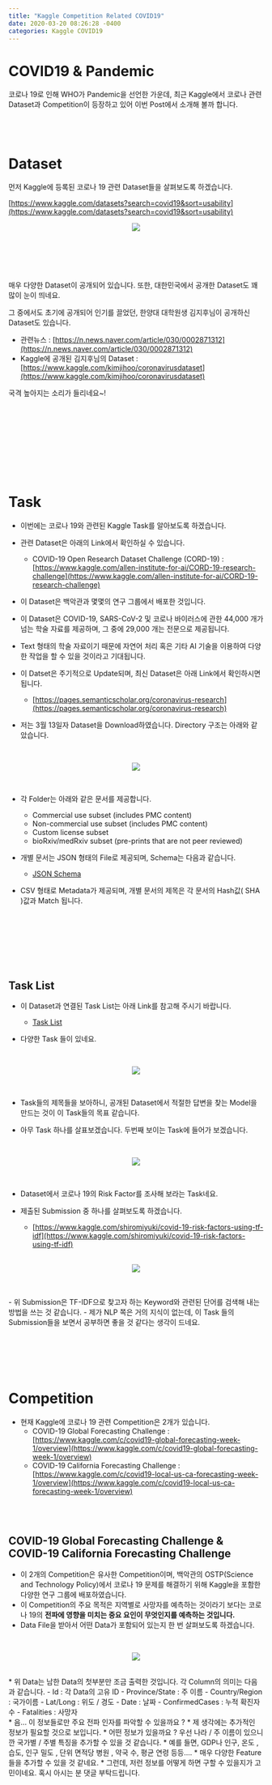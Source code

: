 ```yaml
---
title: "Kaggle Competition Related COVID19"
date: 2020-03-20 08:26:28 -0400
categories: Kaggle COVID19
---
```


# COVID19 & Pandemic
코로나 19로 인해 WHO가 Pandemic을 선언한 가운데, 최근 Kaggle에서 코로나 관련 Dataset과 Competition이 등장하고 있어
이번 Post에서 소개해 볼까 합니다.
<br>
<br>
<br>
<br>

# Dataset

먼저 Kaggle에 등록된 코로나 19 관련 Dataset들을 살펴보도록 하겠습니다.

[https://www.kaggle.com/datasets?search=covid19&sort=usability](https://www.kaggle.com/datasets?search=covid19&sort=usability)

<p align="center">
  <img src="/assets/kaggle_COVID19/COVID_19_00.png">
</p>
<br>
<br>
<br>
<br>

매우 다양한 Dataset이 공개되어 있습니다. 
또한, 대한민국에서 공개한 Dataset도 꽤 많이 눈이 띄네요.

그 중에서도 초기에 공개되어 인기를 끌었던, 한양대 대학원생 김지후님이 공개하신 Dataset도 있습니다. 

* 관련뉴스 : [https://n.news.naver.com/article/030/0002871312](https://n.news.naver.com/article/030/0002871312)
* Kaggle에 공개된 김지후님의 Dataset : [https://www.kaggle.com/kimjihoo/coronavirusdataset](https://www.kaggle.com/kimjihoo/coronavirusdataset)

국격 높아지는 소리가 들리네요~!

<br>
<br>
<br>
<br>
<br>
<br>
<br>
<br>

# Task
  
* 이번에는 코로나 19와 관련된 Kaggle Task를 알아보도록 하겠습니다.
* 관련 Dataset은 아래의 Link에서 확인하실 수 있습니다.
  - COVID-19 Open Research Dataset Challenge (CORD-19) : [https://www.kaggle.com/allen-institute-for-ai/CORD-19-research-challenge](https://www.kaggle.com/allen-institute-for-ai/CORD-19-research-challenge)

* 이 Dataset은 백악관과 몇몇의 연구 그룹에서 배포한 것입니다.
* 이 Dataset은 COVID-19, SARS-CoV-2 및 코로나 바이러스에 관한 44,000 개가 넘는 학술 자료를 제공하며, 그 중에 29,000 개는 전문으로 제공됩니다.
* Text 형태의 학술 자료이기 때문에 자연어 처리 혹은 기타 AI 기술을 이용하여 다양한 작업을 할 수 있을 것이라고 기대됩니다.
* 이 Datset은 주기적으로 Update되며, 최신 Dataset은 아래 Link에서 확인하시면 됩니다.
  - [https://pages.semanticscholar.org/coronavirus-research](https://pages.semanticscholar.org/coronavirus-research)
  
* 저는 3월 13일자 Dataset을 Download하였습니다. Directory 구조는 아래와 같았습니다.
<br>
<p align="center">
  <img src="/assets/kaggle_COVID19/COVID_19_01.png">
</p>
<br>

* 각 Folder는 아래와 같은 문서를 제공합니다.
  - Commercial use subset (includes PMC content)
  - Non-commercial use subset (includes PMC content)
  - Custom license subset
  - bioRxiv/medRxiv subset (pre-prints that are not peer reviewed)

* 개별 문서는 JSON 형태의 File로 제공되며, Schema는 다음과 같습니다.
  - [JSON Schema](https://ai2-semanticscholar-cord-19.s3-us-west-2.amazonaws.com/2020-03-13/json_schema.txt)

* CSV 형태로 Metadata가 제공되며, 개별 문서의 제목은 각 문서의 Hash값( SHA )값과 Match 됩니다.

<br>
<br>
<br>
<br>
<br>
<br>

## Task List
* 이 Dataset과 연결된 Task List는 아래 Link를 참고해 주시기 바랍니다.
  - [Task List](https://www.kaggle.com/allen-institute-for-ai/CORD-19-research-challenge/tasks)

* 다양한 Task 들이 있네요.
<br>
<p align="center">
  <img src="/assets/kaggle_COVID19/COVID_19_02.png">
</p>
<br>

* Task들의 제목들을 보아하니, 공개된 Dataset에서 적절한 답변을 찾는 Model을 만드는 것이 이 Task들의 목표 같습니다.

* 아무 Task 하나를 살표보겠습니다. 두번째 보이는 Task에 들어가 보겠습니다.
<br>
<p align="center">
  <img src="/assets/kaggle_COVID19/COVID_19_03.png">
</p>
<br>

* Dataset에서 코로나 19의 Risk Factor를 조사해 보라는 Task네요.

* 제출된 Submission 중 하나를 살펴보도록 하겠습니다.
  - [https://www.kaggle.com/shiromiyuki/covid-19-risk-factors-using-tf-idf](https://www.kaggle.com/shiromiyuki/covid-19-risk-factors-using-tf-idf)
  <br>
<p align="center">
  <img src="/assets/kaggle_COVID19/COVID_19_04.png">
</p>
<br>
<br>
  - 위 Submission은 TF-IDF으로 찾고자 하는 Keyword와 관련된 단어를 검색해 내는 방법을 쓰는 것 같습니다.
  - 제가 NLP 쪽은 거의 지식이 없는데, 이 Task 들의 Submission들을 보면서 공부하면 좋을 것 같다는 생각이 드네요.

<br>
<br>
<br>
<br>
<br>
<br>

# Competition
  * 현재 Kaggle에 코로나 19 관련 Competition은 2개가 있습니다.
    - COVID-19 Global Forecasting Challenge : [https://www.kaggle.com/c/covid19-global-forecasting-week-1/overview](https://www.kaggle.com/c/covid19-global-forecasting-week-1/overview)
    - COVID-19 California Forecasting Challenge : [https://www.kaggle.com/c/covid19-local-us-ca-forecasting-week-1/overview](https://www.kaggle.com/c/covid19-local-us-ca-forecasting-week-1/overview)
    
<br>
<br>

## COVID-19 Global Forecasting Challenge & COVID-19 California Forecasting Challenge
  * 이 2개의 Competition은 유사한 Competition이며, 백악관의 OSTP(Science and Technology Policy)에서 코로나 19 문제를 해결하기 위해 Kaggle을 포함한 다양한 연구 그룹에 배포하였습니다.
  * 이 Competition의 주요 목적은 지역별로 사망자를 예측하는 것이라기 보다는 코로나 19의 **전파에 영향을 미치는 중요 요인이 무엇인지를 예측하는 것입니다.**
  * Data File을 받아서 어떤 Data가 포함되어 있는지 한 번 살펴보도록 하겠습니다.
  <br>
<p align="center">
  <img src="/assets/kaggle_COVID19/COVID_19_05.png">
</p>
<br>  
  * 위 Data는 남한 Data의 첫부분만 조금 출력한 것입니다. 각 Column의 의미는 다음과 같습니다.
    - Id : 각 Data의 고유 ID
    - Province/State : 주 이름
    - Country/Region : 국가이름
    - Lat/Long : 위도 / 경도
    - Date : 날짜
    - ConfirmedCases : 누적 확진자 수
    - Fatalities : 사망자
<br>
  * 음... 이 정보들로만 주요 전파 인자를 파악할 수 있을까요 ? 
  * 제 생각에는 추가적인 정보가 필요할 것으로 보입니다.
  * 어떤 정보가 있을까요 ? 우선 나라 / 주 이름이 있으니깐 국가별 / 주별 특징을 추가할 수 있을 것 같습니다.
  * 예를 들면, GDP나 인구, 온도 , 습도, 인구 밀도 , 단위 면적당 병원 , 약국 수, 평균 연령 등등....
  * 매우 다양한 Feature들을 추가할 수 있을 것 같네요. 
  * 그런데, 저런 정보를 어떻게 하면 구할 수 있을지가 고민이네요. 혹시 아시는 분 댓글 부탁드립니다.
